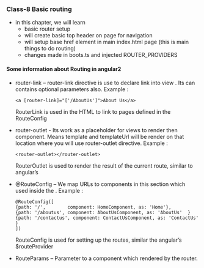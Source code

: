 ### Class-8 Basic routing
- in this chapter, we will learn
    - basic router setup
    - will create basic top header on page for navigation
    - will setup base href element in main index.html page (this is main things to do routing)
    - changes made in boots.ts and injected ROUTER_PROVIDERS

#### Some information about Routing in angular2
  - router-link – router-link directive is use to declare link into view . Its can contains optional parameters also.
    Example :
    ```
    <a [router-link]="['/AboutUs']">About Us</a>
    ```
    RouterLink is used in the HTML to link to pages defined in the RouteConfig
  - router-outlet - Its work as a placeholder for views to render then component. Means template and templateUrl will be render on that location where you will use router-outlet directive.
    Example :
    ```
    <router-outlet></router-outlet>
    ```
    RouterOutlet is used to render the result of the current route, similar to angular’s <ng-view>

- @RouteConfig – We map URLs to components in this section which used inside the .
    Example :
    ```
    @RouteConfig([
    {path: '/',        component: HomeComponent, as: 'Home'},
    {path: '/aboutus', component: AboutUsComponent, as: 'AboutUs'  }
    {path: '/contactus', component: ContactUsComponent, as: 'ContactUs'  }
    ])

    ```
    RouteConfig is used for setting up the routes, similar the angular’s $routeProvider

- RouteParams – Parameter to a component which rendered by the router.
    
